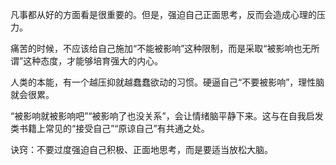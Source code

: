 凡事都从好的方面看是很重要的。但是，强迫自己正面思考，反而会造成心理的压力。

痛苦的时候，不应该给自己施加“不能被影响”这种限制，而是采取“被影响也无所谓”这种态度，才能够培育强大的内心。

人类的本能，有一个越压抑就越蠢蠢欲动的习惯。硬逼自己“不要被影响”，理性脑就会很累。

“被影响就被影响吧”“被影响了也没关系”，会让情绪脑平静下来。这与在自我启发类书籍上常见的“接受自己”“原谅自己”有共通之处。

诀窍：不要过度强迫自己积极、正面地思考，而是要适当放松大脑。
